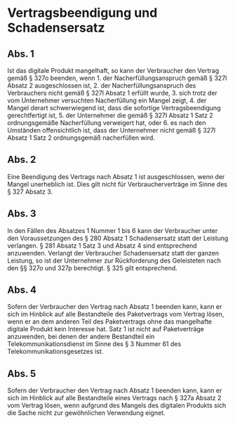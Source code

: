 # Vertragsbeendigung und Schadensersatz



## Abs. 1

 Ist das digitale Produkt mangelhaft, so kann der Verbraucher den Vertrag gemäß § 327o beenden, wenn  1.
 der Nacherfüllungsanspruch gemäß § 327l Absatz 2 ausgeschlossen ist,
 2.
 der Nacherfüllungsanspruch des Verbrauchers nicht gemäß § 327l Absatz 1 erfüllt wurde,
 3.
 sich trotz der vom Unternehmer versuchten Nacherfüllung ein Mangel zeigt,
 4.
 der Mangel derart schwerwiegend ist, dass die sofortige Vertragsbeendigung gerechtfertigt ist,
 5.
 der Unternehmer die gemäß § 327l Absatz 1 Satz 2 ordnungsgemäße Nacherfüllung verweigert hat, oder
 6.
 es nach den Umständen offensichtlich ist, dass der Unternehmer nicht gemäß § 327l Absatz 1 Satz 2 ordnungsgemäß nacherfüllen wird.


## Abs. 2

 Eine Beendigung des Vertrags nach Absatz 1 ist ausgeschlossen, wenn der Mangel unerheblich ist. Dies gilt nicht für Verbraucherverträge im Sinne des § 327 Absatz 3.

## Abs. 3

 In den Fällen des Absatzes 1 Nummer 1 bis 6 kann der Verbraucher unter den Voraussetzungen des § 280 Absatz 1 Schadensersatz statt der Leistung verlangen. § 281 Absatz 1 Satz 3 und Absatz 4 sind entsprechend anzuwenden. Verlangt der Verbraucher Schadensersatz statt der ganzen Leistung, so ist der Unternehmer zur Rückforderung des Geleisteten nach den §§ 327o und 327p berechtigt. § 325 gilt entsprechend.

## Abs. 4

 Sofern der Verbraucher den Vertrag nach Absatz 1 beenden kann, kann er sich im Hinblick auf alle Bestandteile des Paketvertrags vom Vertrag lösen, wenn er an dem anderen Teil des Paketvertrags ohne das mangelhafte digitale Produkt kein Interesse hat. Satz 1 ist nicht auf Paketverträge anzuwenden, bei denen der andere Bestandteil ein Telekommunikationsdienst im Sinne des § 3 Nummer 61 des Telekommunikationsgesetzes ist.

## Abs. 5

 Sofern der Verbraucher den Vertrag nach Absatz 1 beenden kann, kann er sich im Hinblick auf alle Bestandteile eines Vertrags nach § 327a Absatz 2 vom Vertrag lösen, wenn aufgrund des Mangels des digitalen Produkts sich die Sache nicht zur gewöhnlichen Verwendung eignet. 

